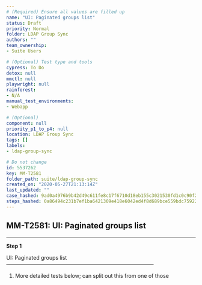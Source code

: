 ```yaml
---
# (Required) Ensure all values are filled up
name: "UI: Paginated groups list"
status: Draft
priority: Normal
folder: LDAP Group Sync
authors: ""
team_ownership: 
- Suite Users

# (Optional) Test type and tools
cypress: To Do
detox: null
mmctl: null
playwright: null
rainforest: 
- N/A
manual_test_environments: 
- Webapp

# (Optional)
component: null
priority_p1_to_p4: null
location: LDAP Group Sync
tags: []
labels: 
- ldap-group-sync

# Do not change
id: 5537262
key: MM-T2581
folder_path: suite/ldap-group-sync
created_on: "2020-05-27T21:13:14Z"
last_updated: ""
case_hashed: 9ad0a4976b9b42d49c611fe8c17f6710d18eb155c3021530fd1c0c90f218b909699aee146b10fb2ae8ddad03a31cbc11
steps_hashed: 0a86494c231b7ef1ba6421309e418e6042ed4f8d689bce559bdc7592296479860ca7237f61853a9669c08041e7c6cc7b
---
```


## MM-T2581: UI: Paginated groups list

---

**Step 1**

UI: Paginated groups list\
————————————————————————————

1. More detailed tests below; can split out this from one of those
